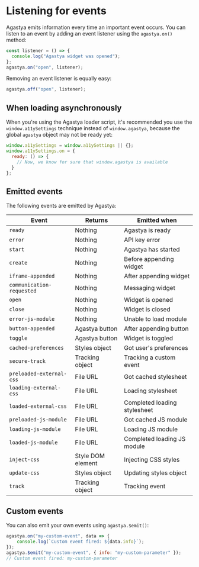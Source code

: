 # Listening for events

Agastya emits information every time an important event occurs. You can listen to an event by adding an event listener using the `agastya.on()` method:

```js
const listener = () => {
  console.log("Agastya widget was opened");
};
agastya.on("open", listener);
```

Removing an event listener is equally easy:

```js
agastya.off("open", listener);
```

## When loading asynchronously

When you're using the Agastya loader script, it's recommended you use the `window.a11ySettings` technique instead of `window.agastya`, because the global `agastya` object may not be ready yet:

```js
window.a11ySettings = window.a11ySettings || {};
window.a11ySettings.on = {
  ready: () => {
    // Now, we know for sure that window.agastya is available
  }
};
```

## Emitted events

The following events are emitted by Agastya:

| Event | Returns | Emitted when |
| ----- | ------- | ----------- |
| `ready` | Nothing | Agastya is ready |
| `error` | Nothing | API key error |
| `start` | Nothing | Agastya has started |
| `create` | Nothing | Before appending widget |
| `iframe-appended` | Nothing | After appending widget |
| `communication-requested` | Nothing | Messaging widget |
| `open` | Nothing | Widget is opened |
| `close` | Nothing | Widget is closed |
| `error-js-module` | Nothing | Unable to load module |
| `button-appended` | Agastya button | After appending button |
| `toggle` | Agastya button | Widget is toggled |
| `cached-preferences` | Styles object | Got user's preferences |
| `secure-track` | Tracking object | Tracking a custom event |
| `preloaded-external-css` | File URL | Got cached stylesheet |
| `loading-external-css` | File URL | Loading stylesheet |
| `loaded-external-css` | File URL | Completed loading stylesheet |
| `preloaded-js-module` | File URL | Got cached JS module |
| `loading-js-module` | File URL | Loading JS module |
| `loaded-js-module` | File URL | Completed loading JS module |
| `inject-css` | Style DOM element | Injecting CSS styles |
| `update-css` | Styles object | Updating styles object |
| `track` | Tracking object | Tracking event |

## Custom events

You can also emit your own events using `agastya.$emit()`:

```js
agastya.on("my-custom-event", data => {
    console.log(`Custom event fired: ${data.info}`);
});
agastya.$emit("my-custom-event", { info: "my-custom-parameter" });
// Custom event fired: my-custom-parameter
```
